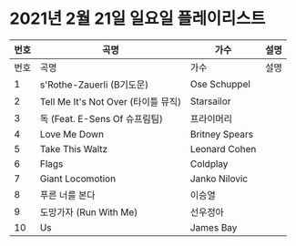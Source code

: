 # 2021년 2월 21일 일요일 플레이리스트

| 번호 | 곡명 | 가수 | 설명 |
|------|------|------|------|
| 번호 | 곡명 | 가수 | 설명 |
| 1 | s'Rothe-Zauerli (B기도문) | Ose Schuppel |  |
| 2 | Tell Me It's Not Over (타이틀 뮤직) | Starsailor |  |
| 3 | 독 (Feat. E-Sens Of 슈프림팀) | 프라이머리 |  |
| 4 | Love Me Down | Britney Spears |  |
| 5 | Take This Waltz | Leonard Cohen |  |
| 6 | Flags | Coldplay |  |
| 7 | Giant Locomotion | Janko Nilovic |  |
| 8 | 푸른 너를 본다 | 이승열 |  |
| 9 | 도망가자 (Run With Me) | 선우정아 |  |
| 10 | Us | James Bay |  |
